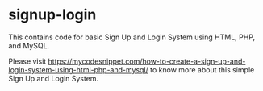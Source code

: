 # signup-login

This contains code for basic Sign Up and Login System using HTML, PHP, and MySQL.

Please visit https://mycodesnippet.com/how-to-create-a-sign-up-and-login-system-using-html-php-and-mysql/ to know more about this simple Sign Up and Login System.
